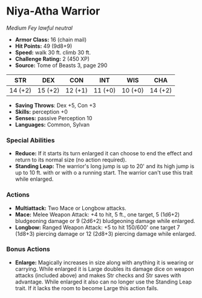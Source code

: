 # Niya-Atha Warrior

*Medium* *Fey* *lawful neutral*

- **Armor Class:** 16 (chain mail)
- **Hit Points:** 49 (9d8+9)
- **Speed:** walk 30 ft. climb 30 ft.
- **Challenge Rating:** 2 (450 XP)
- **Source:** Tome of Beasts 3, page 290

| STR | DEX | CON | INT | WIS | CHA |
| --- | --- | --- | --- | --- | --- |
| 14 (+2) | 15 (+2) | 12 (+1) | 11 (+0) | 10 (+0) | 14 (+2) |

- **Saving Throws**: Dex +5, Con +3
- **Skills:** perception +0
- **Senses:** passive Perception 10
- **Languages:** Common, Sylvan

### Special Abilities

- **Reduce:** If it starts its turn enlarged it can choose to end the effect and return to its normal size (no action required).
- **Standing Leap:** The warrior's long jump is up to 20' and its high jump is up to 10 ft. with or with o a running start. The warrior can't use this trait while enlarged.

### Actions

- **Multiattack:** Two Mace or Longbow attacks.
- **Mace:** Melee Weapon Attack: +4 to hit, 5 ft., one target, 5 (1d6+2) bludgeoning damage or 9 (2d6+2) bludgeoning damage while enlarged.
- **Longbow:** Ranged Weapon Attack: +5 to hit 150/600' one target 7 (1d8+3) piercing damage or 12 (2d8+3) piercing damage while enlarged.

### Bonus Actions

- **Enlarge:** Magically increases in size along with anything it is wearing or carrying. While enlarged it is Large doubles its damage dice on weapon attacks (included above) and makes Str checks and Str saves with advantage. While enlarged it also can no longer use the Standing Leap trait. If it lacks the room to become Large this action fails.


